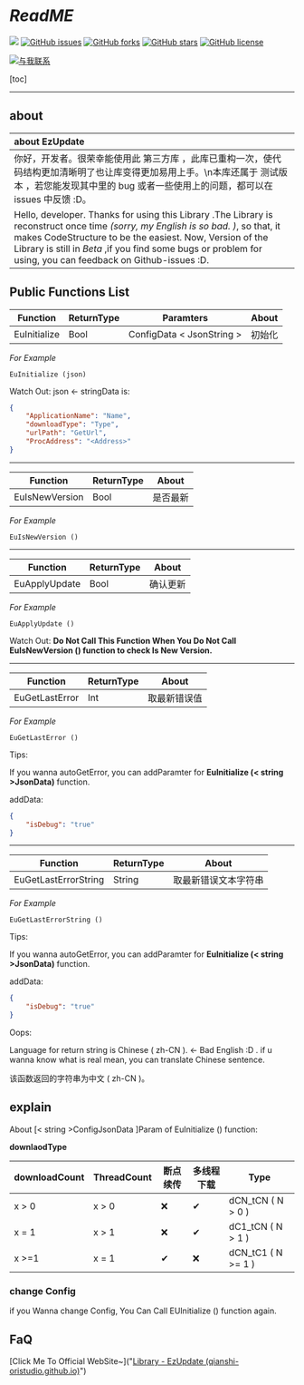 # *ReadME*

<a href="#"><img src="https://img.shields.io/badge/Version-Re--1.0.1.220708--beta-brightgreen"></img></a>   <a href="https://github.com/Qianshi-OriStudio/EzUpdate/issues"><img alt="GitHub issues" src="https://img.shields.io/github/issues/Qianshi-OriStudio/EzUpdate"></a>   <a href="https://github.com/Qianshi-OriStudio/EzUpdate/network"><img alt="GitHub forks" src="https://img.shields.io/github/forks/Qianshi-OriStudio/EzUpdate"></a>   <a href="https://github.com/Qianshi-OriStudio/EzUpdate/stargazers"><img alt="GitHub stars" src="https://img.shields.io/github/stars/Qianshi-OriStudio/EzUpdate"></a>   <a href="https://github.com/Qianshi-OriStudio/EzUpdate/blob/main/LICENSE"><img alt="GitHub license" src="https://img.shields.io/github/license/Qianshi-OriStudio/EzUpdate"></a>  

<a href="https://space.bilibili.com/439946965"><img src="https://img.shields.io/badge/bilibili-ContactMe-pink" alt="与我联系"></img></a>

[toc]

------

## about

| about EzUpdate                                               |
| :----------------------------------------------------------- |
| 你好，开发者。很荣幸能使用此 第三方库 ，此库已重构一次，使代码结构更加清晰明了也让库变得更加易用上手。\n本库还属于 测试版本 ，若您能发现其中里的 bug 或者一些使用上的问题，都可以在 issues 中反馈 :D。 |
| Hello, developer. Thanks for using this Library .The Library is reconstruct  once time *(sorry, my English is so bad. )*, so that, it makes CodeStructure to be the easiest. Now, Version of the Library is still in *Beta* ,if you find some bugs or problem for using, you can feedback on Github-issues :D. |

 ## Public Functions List

| Function     | ReturnType | Paramters                   | About  |
| ------------ | ---------- | --------------------------- | ------ |
| EuInitialize | Bool       | ConfigData \< JsonString \> | 初始化 |

*For Example*

```easyProgramLanguage
EuInitialize (json)
```

Watch Out: json <- stringData is:

``` json
{
    "ApplicationName": "Name",
    "downloadType": "Type",
    "urlPath": "GetUrl",
    "ProcAddress": "<Address>"
}
```

---

| Function       | ReturnType | About    |
| -------------- | ---------- | -------- |
| EuIsNewVersion | Bool       | 是否最新 |

*For Example*

``` easyProgramLanguage
EuIsNewVersion ()
```

---

| Function      | ReturnType | About    |
| ------------- | ---------- | -------- |
| EuApplyUpdate | Bool       | 确认更新 |

*For Example*

``` easyProgramLanguage
EuApplyUpdate ()
```

Watch Out: **Do Not Call This Function When You Do Not Call EuIsNewVersion () function to check Is New Version.** 

---

| Function       | ReturnType | About        |
| -------------- | ---------- | ------------ |
| EuGetLastError | Int        | 取最新错误值 |

*For Example*

``` easyProgramLanguage
EuGetLastError ()
```

Tips: 

If you wanna autoGetError, you can addParamter for **EuInitialize (\< string \>JsonData)** function.

addData:

``` Json
{
    "isDebug": "true"
}
```

---

| Function             | ReturnType | About                |
| -------------------- | ---------- | -------------------- |
| EuGetLastErrorString | String     | 取最新错误文本字符串 |

*For Example*

``` easyProgramLanguage
EuGetLastErrorString ()
```

Tips: 

If you wanna autoGetError, you can addParamter for **EuInitialize (\< string \>JsonData)** function.

addData:

``` Json
{
    "isDebug": "true"
}
```

Oops: 

Language for return string is Chinese ( zh-CN \).      <- Bad English :D . if u wanna know what is real mean, you can translate Chinese sentence.

该函数返回的字符串为中文 \(  zh-CN \)。

## explain

About \[\< string \>ConfigJsonData \]Param of EuInitialize () function:

**downlaodType**

| downloadCount | ThreadCount | 断点续传 | 多线程下载 | Type               |
| ------------- | ----------- | -------- | ---------- | ------------------ |
| x > 0         | x > 0       | ❌        | ✔          | dCN_tCN ( N > 0 )  |
| x = 1         | x > 1       | ❌        | ✔          | dC1_tCN ( N > 1 )  |
| x >=1         | x = 1       | ✔        | ❌          | dCN_tC1 ( N >= 1 ) |



### change Config

if you Wanna change Config, You Can Call EUInitialize () function again.





## FaQ

[Click Me To Official WebSite\~]("[Library - EzUpdate (qianshi-oristudio.github.io)](https://qianshi-oristudio.github.io/EzUpdateHomePage/)")